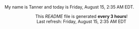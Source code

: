 My name is Tanner and today is Friday, August 15, 2:35 AM EDT.

<p align="center">This <i>README</i> file is generated <b>every 3 hours</b>!</br>Last refresh: Friday, August 15, 2:35 AM EDT<br /></p>
